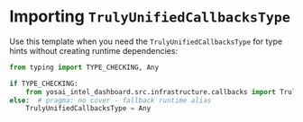 # Importing `TrulyUnifiedCallbacksType`

Use this template when you need the `TrulyUnifiedCallbacksType` for type hints without creating runtime dependencies:

```python
from typing import TYPE_CHECKING, Any

if TYPE_CHECKING:
    from yosai_intel_dashboard.src.infrastructure.callbacks import TrulyUnifiedCallbacks as TrulyUnifiedCallbacksType
else:  # pragma: no cover - fallback runtime alias
    TrulyUnifiedCallbacksType = Any
```
